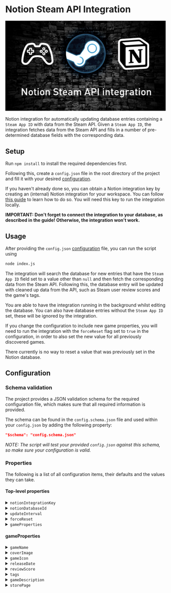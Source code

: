 # Notion Steam API Integration

![Notion Steam API Integration banner](images/NotionSteamAPIIntegration.png)

Notion integration for automatically updating database entries containing a `Steam App ID` with data from the Steam API.
Given a `Steam App ID`, the integration fetches data from the Steam API and fills in a number of pre-determined database fields with the corresponding data.

## Setup

Run `npm install` to install the required dependencies first.

Following this, create a `config.json` file in the root directory of the project and fill it with your desired [configuration](#configuration).

If you haven't already done so, you can obtain a Notion integration key by creating an (internal) Notion integration for your workspace.
You can follow [this guide](https://developers.notion.com/docs/create-a-notion-integration) to learn how to do so.
You will need this key to run the integration locally.

**IMPORTANT: Don't forget to connect the integration to your database, as described in the guide! Otherwise, the integration won't work.**

## Usage

After providing the `config.json` [configuration](#configuration) file, you can run the script using

```bash
node index.js
```

The integration will search the database for new entries that have the `Steam App ID` field set to a value other than `null` and then fetch the corresponding data from the Steam API.
Following this, the database entry will be updated with cleaned up data from the API, such as Steam user review scores and the game's tags.

You are able to have the integration running in the background whilst editing the database.
You can also have database entries without the `Steam App ID` set, these will be ignored by the integration.

If you change the configuration to include new game properties, you will need to run the integration with the `forceReset` flag set to `true` in the configuration, in order to also set the new value for all previously discovered games.

There currently is no way to reset a value that was previously set in the Notion database.

## Configuration

### Schema validation

The project provides a JSON validation schema for the required configuration file, which makes sure that all required information is provided.

The schema can be found in the `config.schema.json` file and used within your `config.json` by adding the following property:

```json
"$schema": "config.schema.json"
```

*NOTE: The script will test your provided `config.json` against this schema, so make sure your configuration is valid.*

### Properties

The following is a list of all configuration items, their defaults and the values they can take.

#### Top-level properties

<details>
<summary><code>notionIntegrationKey</code></summary>

The secret integration key for your Notion integration. Find it on your integration dashboard after creating a new integration on https://www.notion.so/my-integrations.

| Type | Default value | Possible values | Required |
|---|---|---|---|
| `string` | `""` | A valid Notion integration key | Yes |
</details>

<details>
<summary><code>notionDatabaseId</code></summary>

The ID of the database you want to run the integration on. You can find the ID in the URL of your database, e.g. https://www.notion.so/myworkspace/your-database-id.

| Type | Default value | Possible values | Required |
|---|---|---|---|
| `string` | `""` | A valid Notion database ID | Yes |
</details>

<details>
<summary><code>updateInterval</code></summary>

The interval in which the integration will check for updates to your Notion database. The value is in milliseconds. Must be at least 60000 (1 minute).

| Type | Default value | Possible values | Required |
|---|---|---|---|
| `integer` | 60000 | Integers >= 60000 | Yes |
</details>

<details>
<summary><code>forceReset</code></summary>

If true, the integration will reset the local database, fetch all Steam App ID's from the Notion database and refresh all game properties. This may take longer, depending on the size of your Notion database.

| Type | Default value | Possible values | Required |
|---|---|---|---|
| `boolean` | `false` | `true` or `false` | No |
</details>

<details>
<summary><code>gameProperties</code></summary>

Which game properties should be fetched when a new Steam game is detected, and the name of the corresponding field in the Notion database.

| Type | Default value | Possible values | Required |
|---|---|---|---|
| `object` | See item below | See sections below | Yes, and at least one property set. |

```json
"gameProperties": {
	"gameName": {
		"enabled": true,
		"notionProperty": "Game Name",
		"isPageTitle": true
	},
	"coverImage": true,
	"gameIcon": true,
	"releaseDate": {
		"enabled": true,
		"notionProperty": "Release Date",
		"format": "date"
	},
	"reviewScore": {
		"enabled": true,
		"notionProperty": "Review Score"
	},
	"tags": {
		"enabled": true,
		"notionProperty": "Tags"
	}
}
```
</details>

#### gameProperties

<details>
<summary><code>gameName</code></summary>

The name of the game as it appears on Steam.

| Type | Default value | Possible values | Required |
|---|---|---|---|
| `object` | See item below | See sections below | No |

```json
"gameName": {
	"enabled": true,
	"notionProperty": "Game Name",
	"isPageTitle": true
}
```

<h3>Possible values</h3>

<h4><code>enabled</code></h4>

Whether or not the name of the game should be set in the database.

| Type | Default value | Possible values | Required |
|---|---|---|---|
| `boolean` | `true` | `true` or `false` | Yes |

<h4><code>notionProperty</code></h4>

The name of the Notion property to set the game name in.

| Type | Default value | Possible values | Required |
|---|---|---|---|
| `string` | `"Game Name"` | A valid Notion property name | Yes |

<h4><code>isPageTitle</code></h4>

Indicates if this property is the "Title" of the Notion page or not.

| Type | Default value | Possible values | Required |
|---|---|---|---|
| `boolean` | `true` | `true` or `false` | No |
</details>

<details>
<summary><code>coverImage</code></summary>

The cover image of the game as it appears on the shop page. Will be set as the cover image for the page if enabled.

| Type | Default value | Possible values | Required |
|---|---|---|---|
| `boolean` | `true` | `true` or `false` | No |

</details>

<details>
<summary><code>gameIcon</code></summary>

The icon of the game as it appears in the game library. Will be set as the icon for the page if enabled.

| Type | Default value | Possible values | Required |
|---|---|---|---|
| `boolean` | `true` | `true` or `false` | No |
</details>

<details>
<summary><code>releaseDate</code></summary>

The release date of the game.

| Type | Default value | Possible values | Required |
|---|---|---|---|
| `object` | See item below | See sections below | No |

```json
"releaseDate": {
	"enabled": true,
	"notionProperty": "Release Date",
	"format": "date"
}
```

<h3>Possible values</h3>

<h4><code>enabled</code></h4>

Whether or not the release date of the game should be set in the database.

| Type | Default value | Possible values | Required |
|---|---|---|---|
| `boolean` | `true` | `true` or `false` | Yes |

<h4><code>notionProperty</code></h4>

The name of the Notion property to set the release date in.

| Type | Default value | Possible values | Required |
|---|---|---|---|
| `string` | `"Release Date"` | A valid Notion property name | Yes |

<h4><code>format</code></h4>

The format in which the release date should be set in the database. Can be either "date" or "datetime".

| Type | Default value | Possible values | Required |
|---|---|---|---|
| `string` | `"date"` | `"date"` or `"datetime"` | Yes |
</details>

<details>
<summary><code>reviewScore</code></summary>

The user review score from 0-100.

| Type | Default value | Possible values | Required |
|---|---|---|---|
| `object` | See item below | See sections below | No |

```json
"reviewScore": {
	"enabled": true,
	"notionProperty": "Review Score"
}
```

<h3>Possible values</h3>

<h4><code>enabled</code></h4>

Whether or not the user review score should be set in the database.

| Type | Default value | Possible values | Required |
|---|---|---|---|
| `boolean` | `true` | `true` or `false` | Yes |

<h4><code>notionProperty</code></h4>

The name of the Notion property to set the user review score in.

| Type | Default value | Possible values | Required |
|---|---|---|---|
| `string` | `"Review Score"` | A valid Notion property name | Yes |
</details>

<details>
<summary><code>tags</code></summary>

The user-defined tags of the game as they can be seen on the store page.

| Type | Default value | Possible values | Required |
|---|---|---|---|
| `object` | See item below | See sections below | No |

```json
"tags": {
	"enabled": true,
	"notionProperty": "Tags",
	"language": "english"
}
```

<h3>Possible values</h3>

<h4><code>enabled</code></h4>

Whether or not the tags of the game should be set in the database.

| Type | Default value | Possible values | Required |
|---|---|---|---|
| `boolean` | `true` | `true` or `false` | Yes |

<h4><code>notionProperty</code></h4>

The name of the Notion property to set the tags in. This field must be of type "multi-select".

| Type | Default value | Possible values | Required |
|---|---|---|---|
| `string` | `"Tags"` | A valid Notion property name | Yes |

<h4><code>language</code></h4>

The language of the tags, e.g. "english" or "spanish".

| Type | Default value | Possible values | Required |
|---|---|---|---|
| `string` | `"english"` | Valid language names. Invalid names return an error from the Steam API. | Yes |

</details>

<details>
<summary><code>gameDescription</code></summary>

The short description of the game as it appears on the store page.

| Type | Default value | Possible values | Required |
|---|---|---|---|
| `object` | See item below | See sections below | No |

```json
"gameDescription": {
	"enabled": true,
	"notionProperty": "Game Description"
}
```

<h3>Possible values</h3>

<h4><code>enabled</code></h4>

Whether or not the description of the game should be set in the database.

| Type | Default value | Possible values | Required |
|---|---|---|---|
| `boolean` | `true` | `true` or `false` | Yes |

<h4><code>notionProperty</code></h4>

The name of the Notion property to set the description in.

| Type | Default value | Possible values | Required |
|---|---|---|---|
| `string` | `"Game Description"` | A valid Notion property name | Yes |
</details>

<details>
<summary><code>storePage</code></summary>

The URL to the store page of the game.

| Type | Default value | Possible values | Required |
|---|---|---|---|
| `object` | See item below | See sections below | No |

```json
"storePage": {
	"enabled": true,
	"notionProperty": "Store Page"
}
```

<h3>Possible values</h3>

<h4><code>enabled</code></h4>

Whether or not the store page URL should be set in the database.

| Type | Default value | Possible values | Required |
|---|---|---|---|
| `boolean` | `true` | `true` or `false` | Yes |

<h4><code>notionProperty</code></h4>

The name of the Notion property to set the store page URL in.

| Type | Default value | Possible values | Required |
|---|---|---|---|
| `string` | `"Store Page"` | A valid Notion property name | Yes |
</details>